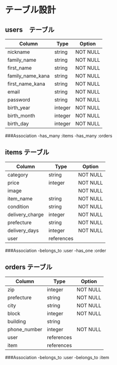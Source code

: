 # テーブル設計

## users　テーブル

| Column           | Type    | Option   |
| ---------------- | ------- | -------- |
| nickname         | string  | NOT NULL |
| family_name      | string  | NOT NULL |
| first_name       | string  | NOT NULL |
| family_name_kana | string  | NOT NULL |
| first_name_kana  | string  | NOT NULL |
| email            | string  | NOT NULL |
| password         | string  | NOT NULL |
| birth_year       | integer | NOT NULL |
| birth_month      | integer | NOT NULL |
| birth_day        | integer | NOT NULL |

###Association
-has_many :items
-has_many :orders


## items テーブル

| Column           | Type       | Option      |
| ---------------- | ---------- | ----------- |
| category         | string     | NOT NULL    | 
| price            | integer    | NOT NULL    |
| image            |            | NOT NULL    |
| item_name        | string     | NOT NULL    |
| condition        | string     | NOT NULL    |
| delivery_charge  | integer    | NOT NULL    |
| prefecture       | string     | NOT NULL    |
| delivery_days    | integer    | NOT NULL    |
| user             | references |             | 

###Association
-belongs_to :user
-has_one :order


## orders テーブル

| Column           | Type       | Option      |
| ---------------- | -------    | ----------- |
| zip              | integer    | NOT NULL    |
| prefecture       | string     | NOT NULL    |
| city             | string     | NOT NULL    |
| block            | integer    | NOT NULL    |
| building         | string     |             |
| phone_number     | integer    | NOT NULL    |
| user             | references |             |
| item             | references |             |

###Association
-belongs_to :user
-belongs_to :item
